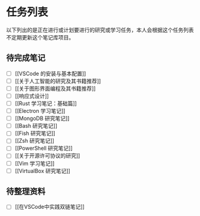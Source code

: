 # 任务列表

以下列出的是正在进行或计划要进行的研究或学习任务，本人会根据这个任务列表不定期更新这个笔记库项目。

## 待完成笔记

- [ ] [[VSCode 的安装与基本配置]]
- [ ] [[关于人工智能的研究及其书籍推荐]]
- [ ] [[关于图形界面编程及其书籍推荐]]
- [ ] [[响应式设计]]
- [ ] [[Rust 学习笔记：基础篇]]
- [ ] [[Electron 学习笔记]]
- [ ] [[MongoDB 研究笔记]]
- [ ] [[Bash 研究笔记]]
- [ ] [[Fish 研究笔记]]
- [ ] [[Zsh 研究笔记]]
- [ ] [[PowerShell 研究笔记]]
- [ ] [[关于开源许可协议的研究]]
- [ ] [[Vim 学习笔记]]
- [ ] [[VirtualBox 研究笔记]]

## 待整理资料

- [ ] [[在VSCode中实践双链笔记]]
  
